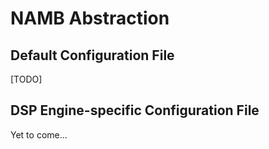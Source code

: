 # NAMB Abstraction

## Default Configuration File

[TODO]


## DSP Engine-specific Configuration File

Yet to come...